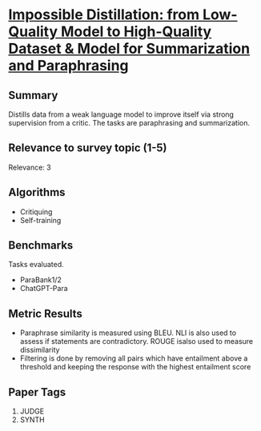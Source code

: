 # [Impossible Distillation: from Low-Quality Model to High-Quality Dataset & Model for Summarization and Paraphrasing](https://arxiv.org/abs/2305.16635)


## Summary

Distills data from a weak language model to improve itself via strong supervision from a critic. The tasks are paraphrasing and summarization.

## Relevance to survey topic (1-5)

Relevance: 3

## Algorithms

- Critiquing
- Self-training

## Benchmarks

Tasks evaluated.

- ParaBank1/2
- ChatGPT-Para

## Metric Results

- Paraphrase similarity is measured using BLEU. NLI is also used to assess if statements are contradictory. ROUGE isalso used to measure dissimilarity
- Filtering is done by removing all pairs which have entailment above a threshold and keeping the response with the highest entailment score

## Paper Tags

1. JUDGE
2. SYNTH
